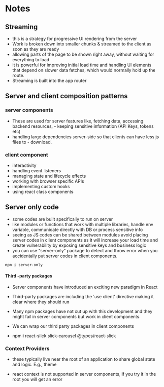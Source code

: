 # Notes

## Streaming

- this is a strategy for progressive UI rendering from the server
- Work is broken down into smaller chunks & streamed to the client as soon as they are ready
- allowing parts of the page to be shown right away, without waiting for everything to load
- it is powerful for improving initial load time and handling UI elements that depend on slower data fetches, which would normally hold up the route.
- Streaming is built into the app router

## Server and client composition  patterns

### server components

- These are used for server features like, fetching data, accessing backend resources, - keeping sensitive information (API Keys, tokens etc)
- handling large dependencies server-side so that clients can have less js files to - download.

### client component

- interactivity
- handling event listeners
- managing state and lifecycle effects
- working with browser specific APIs
- implementing custom hooks
- using react class components

## Server only code

- some codes are built specifically to run on server
- like modules or functions that work with multiple libraries, handle env variable, communicate directly with DB or process sensitive info
- seeing as JS codes can be shared between modules  avoid placing server codes in client components as it will increase your load time and create vulnerability by exposing sensitive keys and business logic
- you can use "server-only" package to detect and throw error when you accidentally put server codes in client components.

```bash
npm i server-only 
```

#### Third -party packages

- Server components have introduced an exciting new paradigm in React
- Third-party packages are including the 'use client' directive making it clear where they should run
- Many npm packages have not cut up with this development and they might fail in server components but work in client components

- We can wrap our third party packages in client components
- npm i react-slick slick-carousel @types/react-slick

### Context Providers

- these typically live near the root of an application to share global state and logic. E.g., theme

- react context is not supported in server components, if you try it in the root you will get an error